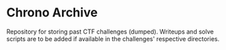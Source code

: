 # Chrono Archive
Repository for storing past CTF challenges (dumped). Writeups and solve scripts are to be added if available in the challenges' respective directories.
